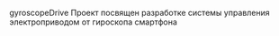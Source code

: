 gyroscopeDrive
Проект посвящен разработке системы управления электроприводом от гироскопа смартфона
